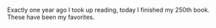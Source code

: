  Exactly one year ago I took up reading, today I finished my 250th book. These have been my favorites. 